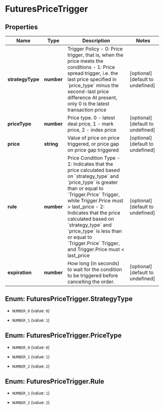 # FuturesPriceTrigger

## Properties

Name | Type | Description | Notes
------------ | ------------- | ------------- | -------------
**strategyType** | **number** | Trigger Policy   - 0: Price trigger, that is, when the price meets the conditions  - 1: Price spread trigger, i.e. the last price specified in &#x60;price_type&#x60; minus the second-last price difference At present, only 0 is the latest transaction price | [optional] [default to undefined]
**priceType** | **number** | Price type. 0 - latest deal price, 1 - mark price, 2 - index price | [optional] [default to undefined]
**price** | **string** | Value of price on price triggered, or price gap on price gap triggered | [optional] [default to undefined]
**rule** | **number** | Price Condition Type  - 1: Indicates that the price calculated based on &#x60;strategy_type&#x60; and &#x60;price_type&#x60; is greater than or equal to &#x60;Trigger.Price&#x60; Trigger, while Trigger.Price must &gt; last_price - 2: Indicates that the price calculated based on &#x60;strategy_type&#x60; and &#x60;price_type&#x60; is less than or equal to &#x60;Trigger.Price&#x60; Trigger, and Trigger.Price must &lt; last_price | [optional] [default to undefined]
**expiration** | **number** | How long (in seconds) to wait for the condition to be triggered before cancelling the order. | [optional] [default to undefined]

## Enum: FuturesPriceTrigger.StrategyType

* `NUMBER_0` (value: `0`)

* `NUMBER_1` (value: `1`)


## Enum: FuturesPriceTrigger.PriceType

* `NUMBER_0` (value: `0`)

* `NUMBER_1` (value: `1`)

* `NUMBER_2` (value: `2`)


## Enum: FuturesPriceTrigger.Rule

* `NUMBER_1` (value: `1`)

* `NUMBER_2` (value: `2`)


